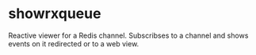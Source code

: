# showrxqueue
Reactive viewer for a Redis channel.
Subscribses to a channel and shows events on it redirected or to a web view.